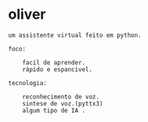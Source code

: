 
# oliver
    um assistente virtual feito em python.

    foco:

        facil de aprender.
        rápido e espancivel.

    tecnologia:

        reconhecimento de voz.
        sintese de voz.(pyttx3)
        algum tipo de IA .